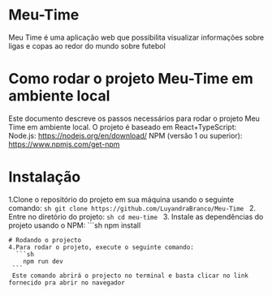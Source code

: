 # Meu-Time
Meu Time é uma aplicação web que possibilita visualizar informações sobre ligas e copas ao redor do mundo sobre futebol
# Como rodar o projeto Meu-Time em ambiente local
Este documento descreve os passos necessários para rodar o projeto Meu Time em ambiente local. O projeto é baseado em React+TypeScript:
  Node.js: https://nodejs.org/en/download/
  NPM (versão 1 ou superior): https://www.npmjs.com/get-npm
# Instalação
  1.Clone o repositório do projeto em sua máquina usando o seguinte comando:
      ```sh
         git clone https://github.com/LuyandraBranco/Meu-Time
      ```
  2. Entre no diretório do projeto:
     ```sh
       cd meu-time
    ```
  3. Instale as dependências do projeto usando o NPM:
    ```sh
        npm install
   ```  
# Rodando o projecto
  4.Para rodar o projeto, execute o seguinte comando:
     ```sh
       npm run dev
    ```
    Este comando abrirá o projecto no terminal e basta clicar no link fornecido pra abrir no navegador

